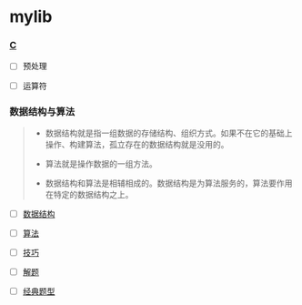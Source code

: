 # mylib

### [C](./docs/c/README.md)

- [ ] 预处理

- [ ] 运算符


### 数据结构与算法

> - 数据结构就是指一组数据的存储结构、组织方式。如果不在它的基础上操作、构建算法，孤立存在的数据结构就是没用的。
>
> - 算法就是操作数据的一组方法。
>
> - 数据结构和算法是相辅相成的。数据结构是为算法服务的，算法要作用在特定的数据结构之上。

- [ ] [数据结构](./docs/data-structure/README.md)

- [ ] [算法](./docs/algorithm/README.md)

- [ ] [技巧](./docs/code/README.md)

- [ ] [解题](./docs/solution/解题.md)

- [ ] [经典题型](./docs/question/README.md)
